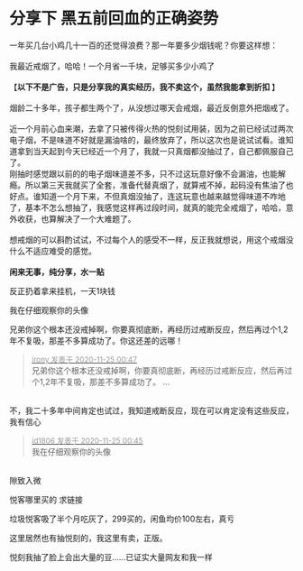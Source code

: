 # 分享下 黑五前回血的正确姿势


一年买几台小鸡几十一百的还觉得浪费？那一年要多少烟钱呢？你要这样想：<br />
<br />
我最近戒烟了，哈哈！一个月省一千块，足够买多少小鸡了<img src="static/image/smiley/default/lol.gif" smilieid="12" border="0" alt="" /> <br />
<br />
【<strong>以下不是广告，只是分享我的真实经历，我不卖这个，虽然我能拿到折扣<img src="static/image/smiley/default/lol.gif" smilieid="12" border="0" alt="" /> </strong>】<br />
<br />
烟龄二十多年，孩子都生两个了，从没想过哪天会戒烟，最近反倒意外把烟戒了。<br />
<br />
近一个月前心血来潮，去拿了只被传得火热的悦刻试用装，因为之前已经试过两次电子烟，不是味道不好就是漏油啥的，最终放弃了，所以这次也是说试试看。谁知道拿到当天起到今天已经近一个月了，我就一只真烟都没抽过了，自己都佩服自己了。<br />
刚抽时感觉跟以前的的电子烟味道差不多，只不过这玩意好像不会漏油，也能解瘾。所以第三天我就买了全套，准备代替真烟了，就算戒不掉，起码没有焦油了也好点。谁知道一个月下来，不但真烟没抽了，连这玩意也越来越觉得味道不咋地了，基本不怎么想抽了，我感觉这样再过段时间，就真的能完全戒烟了，哈哈，意外收获，也算解决了一个大难题了。<br />
<br />
想戒烟的可以斟酌试试，不过每个人的感受不一样，反正我就想说，用这个戒烟没什么不适应难受的感觉。<br />
<br />
<strong>闲来无事，纯分享，水一贴</strong>

反正扔着拿来挂机，一天1块钱

我在仔细观察你的头像

兄弟你这个根本还没戒掉啊，你要真彻底断，再经历过戒断反应，然后再过个1,2年不复吸，那差不多算成功了。你这还差的远哪！<img src="static/image/smiley/default/lol.gif" smilieid="12" border="0" alt="" />

<div class="quote"><blockquote><font size="2"><a href="https://www.hostloc.com/forum.php?mod=redirect&amp;goto=findpost&amp;pid=9512186&amp;ptid=771011" target="_blank"><font color="#999999">irony 发表于 2020-11-25 00:47</font></a></font><br />
兄弟你这个根本还没戒掉啊，你要真彻底断，再经历过戒断反应，然后再过个1,2年不复吸，那差不多算成功了。 ...</blockquote></div><br />
不，我二十多年中间肯定也试过，我知道戒断反应，现在可以肯定没有这些反应，我有信心

<div class="quote"><blockquote><font size="2"><a href="https://www.hostloc.com/forum.php?mod=redirect&amp;goto=findpost&amp;pid=9512180&amp;ptid=771011" target="_blank"><font color="#999999">id1806 发表于 2020-11-25 00:45</font></a></font><br />
我在仔细观察你的头像</blockquote></div><br />
隙致入微<img src="static/image/smiley/yct/022.gif" smilieid="42" border="0" alt="" />

悦客哪里买的 求链接

垃圾悦客吸了半个月吃灰了，299买的，闲鱼均价100左右，真亏

这里居然也有抽悦刻的，我这里有卖，正版。

悦刻我抽了脸上会出大量的豆……已证实大量网友和我一样
